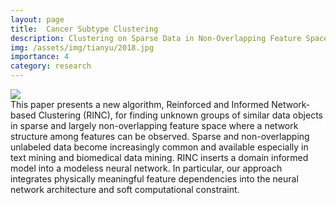 ```yaml
---
layout: page
title:  Cancer Subtype Clustering
description: Clustering on Sparse Data in Non-Overlapping Feature Space with Applications to Cancer Subtyping.
img: /assets/img/tianyu/2018.jpg
importance: 4
category: research
---
```


<div class="post">
    <div class="profile float-right w-50">
        <img class="img-fluid" src="{{ 'tianyu/2018.jpg' | prepend: '/assets/img/' | relative_url }}"/>
    </div>
</div>
This paper presents a new algorithm, Reinforced and Informed Network-based Clustering  (RINC), for finding unknown groups of similar data objects in sparse and largely non-overlapping feature space where a network structure among features can be observed. Sparse and non-overlapping unlabeled data become increasingly common and available especially in text mining and biomedical data mining. RINC inserts a domain informed model into a modeless neural network. In particular, our approach integrates physically meaningful feature dependencies into the neural network architecture and soft computational constraint.